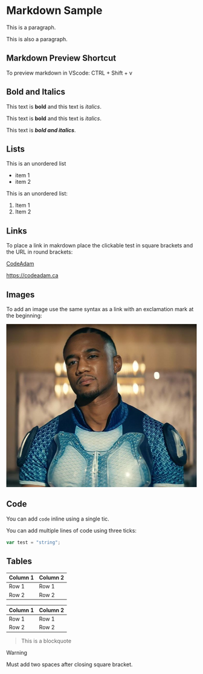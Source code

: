 # Markdown Sample

This is a paragraph.

This is also a paragraph.

## Markdown Preview Shortcut

To preview markdown in VScode: CTRL + Shift + v

## Bold and Italics

This text is **bold** and this text is *italics*.

This text is __bold__ and this text is _italics_.

This text is **_bold and italics_**.

## Lists

This is an unordered list

- item 1
- item 2

This is an unordered list:

1. Item 1
2. Item 2

## Links

To place a link in makrdown place the clickable test in square brackets and the URL in round brackets:

[CodeAdam](https://codeadam.ca)

https://codeadam.ca

## Images
To add an image use the same syntax as a link with an exclamation mark at the beginning:

![A-Train](image.png)

<!-- This is a markdown comment -->

## Code

You can add `code` inline using a single tic.

You can add multiple lines of code using three ticks:

```javascript
var test = "string";
```

## Tables

| Column 1 | Column 2 |
| ---------|----------|
| Row 1    | Row 1    |
| Row 2    | Row 2    |

Column 1 | Column 2 
--|--|
Row 1 | Row 1    
Row 2 | Row 2

> This is a blockquote

> [!WARNING]  
> Must add two spaces after closing square bracket.